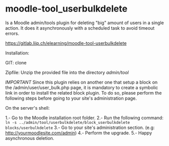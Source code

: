 moodle-tool_userbulkdelete
================================

Is a Moodle admin/tools plugin for deleting "big" amount of users in a single action.
It does it asynchronously with a scheduled task to avoid timeout errors.

https://gitlab.liip.ch/elearning/moodle-tool-userbulkdelete

Installation:
 
GIT: clone

Zipfile: Unzip the provided file into the directory *admin/tool*  


*IMPORTANT*
Since this plugin relies on another one that setup a block on the /admin/user/user_bulk.php page, it is mandatory to
create a symbolic link in order to install the related block plugin. To do so, please perform the following steps before 
going to your site's administration page. 

On the server's shell:

1.- Go to the Moodle installation root folder.
2.- Run the following command:
```ln -s ../admin/tool/userbulkdelete/block_userbulkdelete blocks/userbulkdelete```
3.- Go to your site's administration section. (e.g: http://yourmoodlesite.com/admin)
4.- Perform the upgrade.
5.- Happy asynchronous deletion.

 